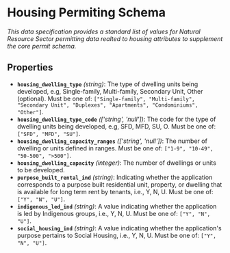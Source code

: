# Housing Permiting Schema

*This data specification provides a standard list of values for Natural Resource Sector permitting data realted to housing attributes to supplement the core permit schema.*

## Properties

- **`housing_dwelling_type`** *(string)*: The type of dwelling units being developed, e.g, Single-family, Multi-family, Secondary Unit, Other (optional). Must be one of: `["Single-family", "Multi-family", "Secondary Unit", "Duplexes", "Apartments", "Condominiums", "Other"]`.
- **`housing_dwelling_type_code`** *(['string', 'null'])*: The code for the type of dwelling units being developed, e.g, SFD, MFD, SU, O. Must be one of: `["SFD", "MFD", "SU"]`.
- **`housing_dwelling_capacity_ranges`** *(['string', 'null'])*: The number of dwelling or units defined in ranges. Must be one of: `["1-9", "10-49", "50-500", ">500"]`.
- **`housing_dwelling_capacity`** *(integer)*: The number of dwellings or units to be developed.
- **`purpose_built_rental_ind`** *(string)*: Indicating whether the application corresponds to a  purpose built residential unit, property, or dwelling that is available for long term rent by tenants, i.e., Y, N, U. Must be one of: `["Y", "N", "U"]`.
- **`indigenous_led_ind`** *(string)*: A value indicating whether the application is led by Indigenous groups, i.e., Y, N, U. Must be one of: `["Y", "N", "U"]`.
- **`social_housing_ind`** *(string)*: A value indicating whether the application's purpose pertains to Social Housing, i.e., Y, N, U. Must be one of: `["Y", "N", "U"]`.
